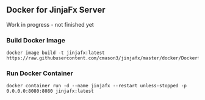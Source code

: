 ## Docker for JinjaFx Server

Work in progress - not finished yet

### Build Docker Image
```
docker image build -t jinjafx:latest https://raw.githubusercontent.com/cmason3/jinjafx/master/docker/Dockerfile
```

### Run Docker Container
```
docker container run -d --name jinjafx --restart unless-stopped -p 0.0.0.0:8080:8080 jinjafx:latest
```
